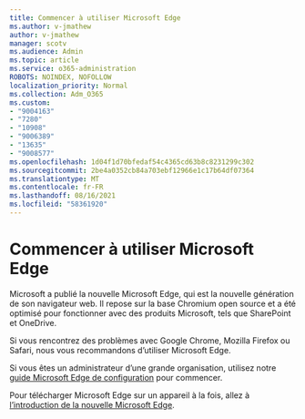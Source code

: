 ```yaml
---
title: Commencer à utiliser Microsoft Edge
ms.author: v-jmathew
author: v-jmathew
manager: scotv
ms.audience: Admin
ms.topic: article
ms.service: o365-administration
ROBOTS: NOINDEX, NOFOLLOW
localization_priority: Normal
ms.collection: Adm_O365
ms.custom:
- "9004163"
- "7280"
- "10908"
- "9006389"
- "13635"
- "9008577"
ms.openlocfilehash: 1d04f1d70bfedaf54c4365cd63b8c8231299c302
ms.sourcegitcommit: 2be4a0352cb84a703ebf12966e1c17b64df07364
ms.translationtype: MT
ms.contentlocale: fr-FR
ms.lasthandoff: 08/16/2021
ms.locfileid: "58361920"
---
```

# <a name="start-using-microsoft-edge"></a>Commencer à utiliser Microsoft Edge

Microsoft a publié la nouvelle Microsoft Edge, qui est la nouvelle génération de son navigateur web. Il repose sur la base Chromium open source et a été optimisé pour fonctionner avec des produits Microsoft, tels que SharePoint et OneDrive.

Si vous rencontrez des problèmes avec Google Chrome, Mozilla Firefox ou Safari, nous vous recommandons d’utiliser Microsoft Edge.

Si vous êtes un administrateur d’une grande organisation, utilisez notre [guide Microsoft Edge de configuration](https://go.microsoft.com/fwlink/?linkid=2142423) pour commencer.

Pour télécharger Microsoft Edge sur un appareil à la fois, allez à [l’introduction de la nouvelle Microsoft Edge](https://go.microsoft.com/fwlink/?linkid=2141049).
